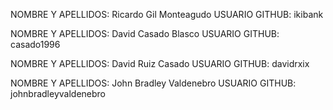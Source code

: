 NOMBRE Y APELLIDOS: Ricardo Gil Monteagudo
USUARIO GITHUB: ikibank

NOMBRE Y APELLIDOS: David Casado Blasco
USUARIO GITHUB: casado1996

NOMBRE Y APELLIDOS: David Ruiz Casado
USUARIO GITHUB: davidrxix

NOMBRE Y APELLIDOS: John Bradley Valdenebro
USUARIO GITHUB: johnbradleyvaldenebro

